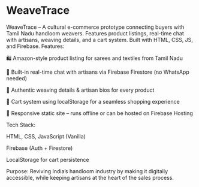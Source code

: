 # WeaveTrace
WeaveTrace – A cultural e-commerce prototype connecting buyers with Tamil Nadu handloom weavers. Features product listings, real-time chat with artisans, weaving details, and a cart system. Built with HTML, CSS, JS, and Firebase. 
Features:

🛍 Amazon-style product listing for sarees and textiles from Tamil Nadu

💬 Built-in real-time chat with artisans via Firebase Firestore (no WhatsApp needed)

🧵 Authentic weaving details & artisan bios for every product

🛒 Cart system using localStorage for a seamless shopping experience

📱 Responsive static site – runs offline or can be hosted on Firebase Hosting

Tech Stack:

HTML, CSS, JavaScript (Vanilla)

Firebase (Auth + Firestore)

LocalStorage for cart persistence

Purpose:
Reviving India’s handloom industry by making it digitally accessible, while keeping artisans at the heart of the sales process.


